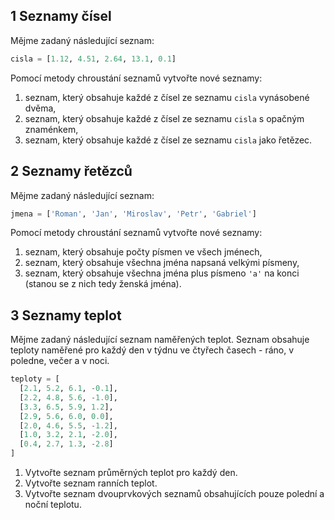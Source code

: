 ## 1 Seznamy čísel
Mějme zadaný následující seznam:

```py
cisla = [1.12, 4.51, 2.64, 13.1, 0.1]
```

Pomocí metody chroustání seznamů vytvořte nové seznamy:

1. seznam, který obsahuje každé z čísel ze seznamu `cisla` vynásobené dvěma,
2. seznam, který obsahuje každé z čísel ze seznamu `cisla` s opačným znaménkem,
3. seznam, který obsahuje každé z čísel ze seznamu `cisla` jako řetězec.

## 2 Seznamy řetězců
Mějme zadaný následující seznam:

```py
jmena = ['Roman', 'Jan', 'Miroslav', 'Petr', 'Gabriel']
```

Pomocí metody chroustání seznamů vytvořte nové seznamy:

1. seznam, který obsahuje počty písmen ve všech jménech,
2. seznam, který obsahuje všechna jména napsaná velkými písmeny,
3. seznam, který obsahuje všechna jména plus písmeno `'a'` na konci (stanou se z nich tedy ženská jména).

## 3 Seznamy teplot
Mějme zadaný následující seznam naměřených teplot. Seznam obsahuje teploty naměřené pro každý den v týdnu ve čtyřech časech - ráno, v poledne, večer a v noci.

```py
teploty = [
  [2.1, 5.2, 6.1, -0.1],
  [2.2, 4.8, 5.6, -1.0],
  [3.3, 6.5, 5.9, 1.2],
  [2.9, 5.6, 6.0, 0.0],
  [2.0, 4.6, 5.5, -1.2],
  [1.0, 3.2, 2.1, -2.0],
  [0.4, 2.7, 1.3, -2.8]
]
```

1. Vytvořte seznam průměrných teplot pro každý den.
2. Vytvořte seznam ranních teplot.
3. Vytvořte seznam dvouprvkových seznamů obsahujících pouze polední a noční teplotu.